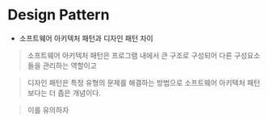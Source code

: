 Design Pattern
=============

* 소프트웨어 아키텍처 패턴과 디자인 패턴 차이

> 소프트웨어 아키텍처 패턴은 프로그램 내에서 큰 구조로 구성되어 다른 구성요소들을 관리하는 역할이고

> 디자인 패턴은 특정 유형의 문제를 해결하는 방법으로 소프트웨어 아키텍처 패턴보다는 더 좁은 개념이다.

> 이를 유의하자




